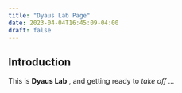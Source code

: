 ```yaml
---
title: "Dyaus Lab Page"
date: 2023-04-04T16:45:09-04:00
draft: false
---
```


## Introduction



This is **Dyaus Lab** , and getting ready to *take off* ... 

